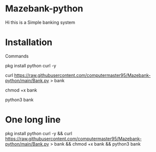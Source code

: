 # Mazebank-python

Hi this is a  Simple banking system

# Installation
 
  Commands 
  
  pkg install python curl -y
  
  curl https://raw.githubusercontent.com/computermaster95/Mazebank-python/main/Bank.py > bank
  
  chmod +x bank
  
  python3 bank
  
  
  # One long line 
  
  pkg install python curl -y && curl https://raw.githubusercontent.com/computermaster95/Mazebank-python/main/Bank.py > bank && chmod +x bank && python3 bank

